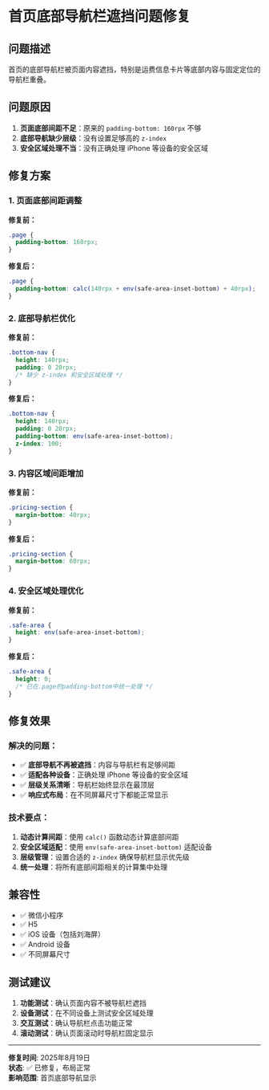 # 首页底部导航栏遮挡问题修复

## 问题描述
首页的底部导航栏被页面内容遮挡，特别是运费信息卡片等底部内容与固定定位的导航栏重叠。

## 问题原因
1. **页面底部间距不足**：原来的 `padding-bottom: 160rpx` 不够
2. **底部导航缺少层级**：没有设置足够高的 `z-index`
3. **安全区域处理不当**：没有正确处理 iPhone 等设备的安全区域

## 修复方案

### 1. 页面底部间距调整
**修复前：**
```css
.page {
  padding-bottom: 160rpx;
}
```

**修复后：**
```css
.page {
  padding-bottom: calc(140rpx + env(safe-area-inset-bottom) + 40rpx);
}
```

### 2. 底部导航栏优化
**修复前：**
```css
.bottom-nav {
  height: 140rpx;
  padding: 0 20rpx;
  /* 缺少 z-index 和安全区域处理 */
}
```

**修复后：**
```css
.bottom-nav {
  height: 140rpx;
  padding: 0 20rpx;
  padding-bottom: env(safe-area-inset-bottom);
  z-index: 100;
}
```

### 3. 内容区域间距增加
**修复前：**
```css
.pricing-section {
  margin-bottom: 40rpx;
}
```

**修复后：**
```css
.pricing-section {
  margin-bottom: 60rpx;
}
```

### 4. 安全区域处理优化
**修复前：**
```css
.safe-area {
  height: env(safe-area-inset-bottom);
}
```

**修复后：**
```css
.safe-area {
  height: 0;
  /* 已在.page的padding-bottom中统一处理 */
}
```

## 修复效果

### 解决的问题：
- ✅ **底部导航不再被遮挡**：内容与导航栏有足够间距
- ✅ **适配各种设备**：正确处理 iPhone 等设备的安全区域
- ✅ **层级关系清晰**：导航栏始终显示在最顶层
- ✅ **响应式布局**：在不同屏幕尺寸下都能正常显示

### 技术要点：
1. **动态计算间距**：使用 `calc()` 函数动态计算底部间距
2. **安全区域适配**：使用 `env(safe-area-inset-bottom)` 适配设备
3. **层级管理**：设置合适的 `z-index` 确保导航栏显示优先级
4. **统一处理**：将所有底部间距相关的计算集中处理

## 兼容性
- ✅ 微信小程序
- ✅ H5
- ✅ iOS 设备（包括刘海屏）
- ✅ Android 设备
- ✅ 不同屏幕尺寸

## 测试建议
1. **功能测试**：确认页面内容不被导航栏遮挡
2. **设备测试**：在不同设备上测试安全区域处理
3. **交互测试**：确认导航栏点击功能正常
4. **滚动测试**：确认页面滚动时导航栏固定显示

---

**修复时间**: 2025年8月19日  
**状态**: ✅ 已修复，布局正常  
**影响范围**: 首页底部导航显示
